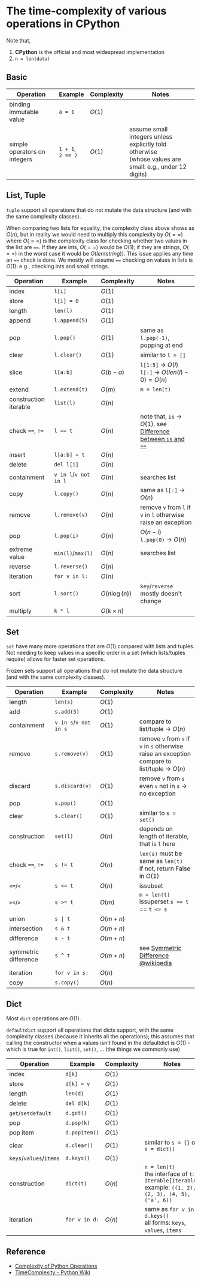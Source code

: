 The time-complexity of various operations in **CPython**
======

Note that,

1. **CPython** is the official and most widespread implementation
2. `n = len(data)`

## Basic

| Operation                    | Example              | Complexity | Notes                                    |
| ---------------------------- | -------------------- | ---------- | ---------------------------------------- |
| binding immutable value      | `a = 1`              | $O(1)$     |                                          |
| simple operators on integers | `1 + 1`,<br>`2 == 2` | $O(1)$     | assume small integers unless explicitly told otherwise<br>(whose values are small: e.g., under 12 digits) |

## List, Tuple

`tuple` support all operations that do not mutate the data structure (and with the same complexity classes).

When comparing two lists for equality, the complexity class above shows as $O(n)$, but in reality we would need to multiply this complexity by $O(==)$ where $O(==)$ is the complexity class for checking whether two values in the list are `==`. If they are ints, $O(==)$ would be $O(1)$; if they are strings, $O(==)$ in the worst case it would be $O(len(string))$. This issue applies any time an `==` check is done. We mostly will assume `==` checking on values in lists is $O(1)$: e.g., checking ints and small strings.

| Operation             | Example               | Complexity    | Notes                                    |
| --------------------- | --------------------- | ------------- | ---------------------------------------- |
| index                 | `l[i]`                | $O(1)$        |                                          |
| store                 | `l[i] = 0`            | $O(1)$        |                                          |
| length                | `len(l)`              | $O(1)$        |                                          |
| append                | `l.append(5)`         | $O(1)$        |                                          |
| pop                   | `l.pop()`             | $O(1)$        | same as `l.pop(-1)`, popping at end      |
| clear                 | `l.clear()`           | $O(1)$        | similar to `l = []`                      |
| slice                 | `l[a:b]`              | $O(b-a)$      | `l[1:5]` -> $O(l)$<br>`l[:]` -> $O(len(l)-0)=O(n)$ |
| extend                | `l.extend(t)`         | $O(m)$        | `m = len(t)`                             |
| construction iterable | `list(l)`             | $O(n)$        |                                          |
| check `==`, `!=`      | `l == t`              | $O(n)$        | note that, `is` -> $O(1)$, see [Difference between `is` and `==`](./python_syntax.md#difference-between-is-and-) |
| insert                | `l[a:b] = t`          | $O(n)$        |                                          |
| delete                | `del l[i]`            | $O(n)$        |                                          |
| containment           | `v in l`/`v not in l` | $O(n)$        | searches list                            |
| copy                  | `l.copy()`            | $O(n)$        | same as `l[:]` -> $O(n)$                 |
| remove                | `l.remove(v)`         | $O(n)$        | remove `v` from `l` if `v` in `l` otherwise raise an exception |
| pop                   | `l.pop(i)`            | $O(n)$        | $O(n-i)$<br>`l.pop(0)` -> $O(n)$         |
| extreme value         | `min(l)`/`max(l)`     | $O(n)$        | searches list                            |
| reverse               | `l.reverse()`         | $O(n)$        |                                          |
| iteration             | `for v in l:`         | $O(n)$        |                                          |
| sort                  | `l.sort()`            | $O(n\log(n))$ | `key`/`reverse` mostly doesn't change    |
| multiply              | `k * l`               | $O(k×n)$      |                                          |

## Set

`set` have many more operations that are $O(1)$ compared with lists and tuples. Not needing to keep values in a specific order in a set (which lists/tuples require) allows for faster set operations.

Frozen sets support all operations that do not mutate the data structure (and with the same complexity classes).

| Operation            | Example               | Complexity | Notes                                    |
| -------------------- | --------------------- | ---------- | ---------------------------------------- |
| length               | `len(s)`              | $O(1)$     |                                          |
| add                  | `s.add(5)`            | $O(1)$     |                                          |
| containment          | `v in s`/`v not in s` | $O(1)$     | compare to list/tuple -> $O(n)$          |
| remove               | `s.remove(v)`         | $O(1)$     | remove `v` from `s` if `v` in `s` otherwise raise an exception<br>compare to list/tuple -> $O(n)$ |
| discard              | `s.discard(v)`        | $O(1)$     | remove `v` from `s` even `v` not in `s` -> no exception |
| pop                  | `s.pop()`             | $O(1)$     |                                          |
| clear                | `s.clear()`           | $O(1)$     | similar to `s = set()`                   |
| construction         | `set(l)`              | $O(n)$     | depends on length of iterable, that is `l` here |
| check `==`, `!=`     | `s != t`              | $O(n)$     | `len(s)` must be same as `len(t)`<br>if not, return False in $O(1)$ |
| `<=`/`<`             | `s <= t`              | $O(n)$     | issubset                                 |
| `>=`/`>`             | `s >= t`              | $O(m)$     | `m = len(t)`<br>issuperset `s >= t` == `t <= s` |
| union                | `s \| t`              | $O(m+n)$   |                                          |
| intersection         | `s & t`               | $O(m+n)$   |                                          |
| difference           | `s - t`               | $O(m+n)$   |                                          |
| symmetric difference | `s ^ t`               | $O(m+n)$   | see [Symmetric Difference @wikipedia](https://en.wikipedia.org/wiki/Symmetric_difference) |
| iteration            | `for v in s:`         | $O(n)$     |                                          |
| copy                 | `s.copy()`            | $O(n)$     |                                          |

## Dict

Most `dict` operations are $O(1)$.

`defaultdict` support all operations that dicts support, with the same complexity classes (because it inherits all the operations); this assumes that calling the constructor when a values isn't found in the defaultdict is $O(1)$ - which is true for `int()`, `list()`, `set()`, ... (the things we commonly use)

| Operation               | Example       | Complexity | Notes                                    |
| ----------------------- | ------------- | ---------- | ---------------------------------------- |
| index                   | `d[k]`        | $O(1)$     |                                          |
| store                   | `d[k] = v`    | $O(1)$     |                                          |
| length                  | `len(d)`      | $O(1)$     |                                          |
| delete                  | `del d[k]`    | $O(1)$     |                                          |
| `get`/`setdefault`      | `d.get()`     | $O(1)$     |                                          |
| pop                     | `d.pop(k)`    | $O(1)$     |                                          |
| pop item                | `d.popitem()` | $O(1)$     |                                          |
| clear                   | `d.clear()`   | $O(1)$     | similar to `s = {}` or `s = dict()`      |
| `keys`/`values`/`items` | `d.keys()`    | $O(1)$     |                                          |
| construction            | `dict(t)`     | $O(n)$     | `n = len(t)`<br>the interface of `t`: `Iterable[Iterable]`<br>example: `((1, 2), (2, 3), (4, 5), ('a', 6))` |
| iteration               | `for v in d:` | $O(n)$     | same as `for v in d.keys()`<br>all forms: `keys`, `values`, `items` |

## Reference

- [Complexity of Python Operations](https://www.ics.uci.edu/~pattis/ICS-33/lectures/complexitypython.txt)
- [TimeComplexity - Python Wiki](https://wiki.python.org/moin/TimeComplexity)
